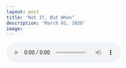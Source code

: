 ```yaml
---
layout: post
title: "Not If, But When"
description: 'March 01, 2020'
image:
---
```


<audio controls>
  <source src="http://docs.google.com/uc?export=open&id=18Wtm4ylU7kMfT6xLvvj1B-kaV-clWNYs" type="audio/mp3">
Your browser does not support the audio element.
</audio>
